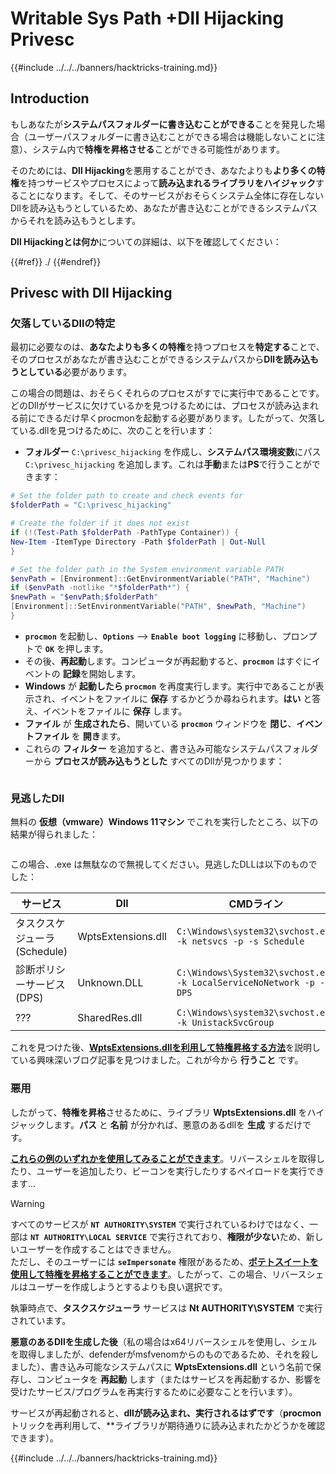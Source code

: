 # Writable Sys Path +Dll Hijacking Privesc

{{#include ../../../banners/hacktricks-training.md}}

## Introduction

もしあなたが**システムパスフォルダーに書き込むことができる**ことを発見した場合（ユーザーパスフォルダーに書き込むことができる場合は機能しないことに注意）、システム内で**特権を昇格させる**ことができる可能性があります。

そのためには、**Dll Hijacking**を悪用することができ、あなたよりも**より多くの特権**を持つサービスやプロセスによって**読み込まれるライブラリをハイジャック**することになります。そして、そのサービスがおそらくシステム全体に存在しないDllを読み込もうとしているため、あなたが書き込むことができるシステムパスからそれを読み込もうとします。

**Dll Hijackingとは何か**についての詳細は、以下を確認してください：

{{#ref}}
./
{{#endref}}

## Privesc with Dll Hijacking

### 欠落しているDllの特定

最初に必要なのは、**あなたよりも多くの特権**を持つプロセスを**特定する**ことで、そのプロセスがあなたが書き込むことができるシステムパスから**Dllを読み込もうとしている**必要があります。

この場合の問題は、おそらくそれらのプロセスがすでに実行中であることです。どのDllがサービスに欠けているかを見つけるためには、プロセスが読み込まれる前にできるだけ早くprocmonを起動する必要があります。したがって、欠落している.dllを見つけるために、次のことを行います：

- **フォルダー** `C:\privesc_hijacking` を作成し、**システムパス環境変数**にパス `C:\privesc_hijacking` を追加します。これは**手動**または**PS**で行うことができます：
```powershell
# Set the folder path to create and check events for
$folderPath = "C:\privesc_hijacking"

# Create the folder if it does not exist
if (!(Test-Path $folderPath -PathType Container)) {
New-Item -ItemType Directory -Path $folderPath | Out-Null
}

# Set the folder path in the System environment variable PATH
$envPath = [Environment]::GetEnvironmentVariable("PATH", "Machine")
if ($envPath -notlike "*$folderPath*") {
$newPath = "$envPath;$folderPath"
[Environment]::SetEnvironmentVariable("PATH", $newPath, "Machine")
}
```
- **`procmon`** を起動し、**`Options`** --> **`Enable boot logging`** に移動し、プロンプトで **`OK`** を押します。
- その後、**再起動**します。コンピュータが再起動すると、**`procmon`** はすぐにイベントの **記録**を開始します。
- **Windows** が **起動したら `procmon`** を再度実行します。実行中であることが表示され、イベントをファイルに **保存** するかどうか尋ねられます。**はい** と答え、イベントをファイルに **保存** します。
- **ファイル** が **生成されたら**、開いている **`procmon`** ウィンドウを **閉じ**、**イベントファイル** を **開き**ます。
- これらの **フィルター** を追加すると、書き込み可能なシステムパスフォルダーから **プロセスが読み込もうとした** すべてのDllが見つかります：

<figure><img src="../../../images/image (945).png" alt=""><figcaption></figcaption></figure>

### 見逃したDll

無料の **仮想（vmware）Windows 11マシン** でこれを実行したところ、以下の結果が得られました：

<figure><img src="../../../images/image (607).png" alt=""><figcaption></figcaption></figure>

この場合、.exe は無駄なので無視してください。見逃したDLLは以下のものでした：

| サービス                         | Dll                | CMDライン                                                             |
| ------------------------------- | ------------------ | -------------------------------------------------------------------- |
| タスクスケジューラ (Schedule)       | WptsExtensions.dll | `C:\Windows\system32\svchost.exe -k netsvcs -p -s Schedule`          |
| 診断ポリシーサービス (DPS) | Unknown.DLL        | `C:\Windows\System32\svchost.exe -k LocalServiceNoNetwork -p -s DPS` |
| ???                             | SharedRes.dll      | `C:\Windows\system32\svchost.exe -k UnistackSvcGroup`                |

これを見つけた後、[**WptsExtensions.dllを利用して特権昇格する方法**](https://juggernaut-sec.com/dll-hijacking/#Windows_10_Phantom_DLL_Hijacking_-_WptsExtensionsdll)を説明している興味深いブログ記事を見つけました。これが今から **行うこと** です。

### 悪用

したがって、**特権を昇格**させるために、ライブラリ **WptsExtensions.dll** をハイジャックします。**パス** と **名前** が分かれば、悪意のあるdllを **生成** するだけです。

[**これらの例のいずれかを使用してみることができます**](./#creating-and-compiling-dlls)。リバースシェルを取得したり、ユーザーを追加したり、ビーコンを実行したりするペイロードを実行できます...

> [!WARNING]
> すべてのサービスが **`NT AUTHORITY\SYSTEM`** で実行されているわけではなく、一部は **`NT AUTHORITY\LOCAL SERVICE`** で実行されており、**権限が少ない**ため、新しいユーザーを作成することはできません。\
> ただし、そのユーザーには **`seImpersonate`** 権限があるため、[**ポテトスイートを使用して特権を昇格することができます**](../roguepotato-and-printspoofer.md)。したがって、この場合、リバースシェルはユーザーを作成しようとするよりも良い選択です。

執筆時点で、**タスクスケジューラ** サービスは **Nt AUTHORITY\SYSTEM** で実行されています。

**悪意のあるDllを生成した後**（私の場合はx64リバースシェルを使用し、シェルを取得しましたが、defenderがmsfvenomからのものであるため、それを殺しました）、書き込み可能なシステムパスに **WptsExtensions.dll** という名前で保存し、コンピュータを **再起動** します（またはサービスを再起動するか、影響を受けたサービス/プログラムを再実行するために必要なことを行います）。

サービスが再起動されると、**dllが読み込まれ、実行されるはずです**（**procmon** トリックを再利用して、**ライブラリが期待通りに読み込まれたかどうかを確認できます）。

{{#include ../../../banners/hacktricks-training.md}}
